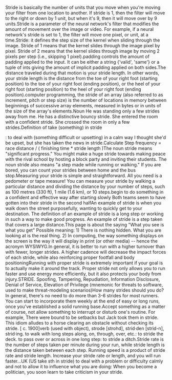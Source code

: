 Stride is basically the number of units that you move when you're moving your filter from one location to another. If stride is 1, then the filter will move to the right or down by 1 unit, but when it's 9, then it will move over by 9 units.Stride is a parameter of the neural network's filter that modifies the amount of movement over the image or video. For example, if a neural network's stride is set to 1, the filter will move one pixel, or unit, at a time.Stride: it defines the step size of the kernel when sliding through the image. Stride of 1 means that the kernel slides through the image pixel by pixel. Stride of 2 means that the kernel slides through image by moving 2 pixels per step (i.e., skipping 1 pixel).padding controls the amount of padding applied to the input. It can be either a string {'valid', 'same'} or a tuple of ints giving the amount of implicit padding applied on both sides.The distance traveled during that motion is your stride length. In other words, your stride length is the distance from the toe of your right foot (starting position) to the toe of your right foot (ending position), or the heel of your right foot (starting position) to the heel of your right foot (ending position).computer programming, the stride of an array (also referred to as increment, pitch or step size) is the number of locations in memory between beginnings of successive array elements, measured in bytes or in units of the size of the array's elements.Noun He was standing only a few strides away from me. He has a distinctive bouncy stride. She entered the room with a confident stride. She crossed the room in only a few strides.Definition of take (something) in stride

 : to deal with (something difficult or upsetting) in a calm way I thought she'd be upset, but she has taken the news in stride.Calculate Step frequency = race distance / ( finishing time * stride length )The noun stride means "significant progress." You might make a huge stride towards making peace with the rival school by hosting a block party and inviting their students. The noun stride also means "a step made while running or walking." If you are bored, you can count your strides between home and the bus stop.Measuring your stride is simple and straightforward. All you need is a pedometer or tape measure! You can measure your stride by walking a particular distance and dividing the distance by your number of steps, such as 100 metres (330 ft), 1 mile (1.6 km), or 10 steps.begin to do something in a confident and effective way after starting slowly Both teams seem to have gotten into their stride in the second halfAn example of stride is when you walk down the street purposefully, wanting to quickly get to your destination. The definition of an example of stride is a long step or working in such a way to make good progress. An example of stride is a step taken that covers a large distance.This page is about the saying "What you see is what you get" Possible meaning: 1) There is nothing hidden. What you are looking at is the real thing. 2) In computing, the way something displays on the screen is the way it will display in print (or other media) -- hence the acronym WYSIWYG.In general, it is better to run with a higher turnover than with fewer, longer strides. A higher cadence will decrease the impact forces of each stride, while also reinforcing proper footfall and body positioningRunning with proper stride is extremely important if your goal is to actually make it around the track. Proper stride not only allows you to run faster and use energy more efficiently, but it also protects your body from injury.STRIDE. Spoofing, Tampering, Repudiation, Information Disclosure, Denial of Service, Elevation of Privilege (mnemonic for threats to software, used to make threat-modeling scenarios)How many strides should you do? In general, there's no need to do more than 3-6 strides for most runners. You can start to incorporate them weekly at the end of easy or long runs, once you've established a solid running base.Accept something as a matter of course, not allow something to interrupt or disturb one's routine. For example, There were bound to be setbacks but Jack took them in stride. This idiom alludes to a horse clearing an obstacle without checking its stride. [ c. 1900]verb (used with object), strode [strohd], strid·den [strid-n], strid·ing. to walk with long steps along, on, through, over, etc.: to stride the deck. to pass over or across in one long step: to stride a ditch.Stride rate is the number of steps taken per minute during your run, while stride length is the distance taken between each step. Running speed is a product of stride rate and stride length. Increase your stride rate or length, and you will run faster…UK (US take sth in stride) to deal with a problem or difficulty calmly and not to allow it to influence what you are doing: When you become a politician, you soon learn to take criticism in your stride.
